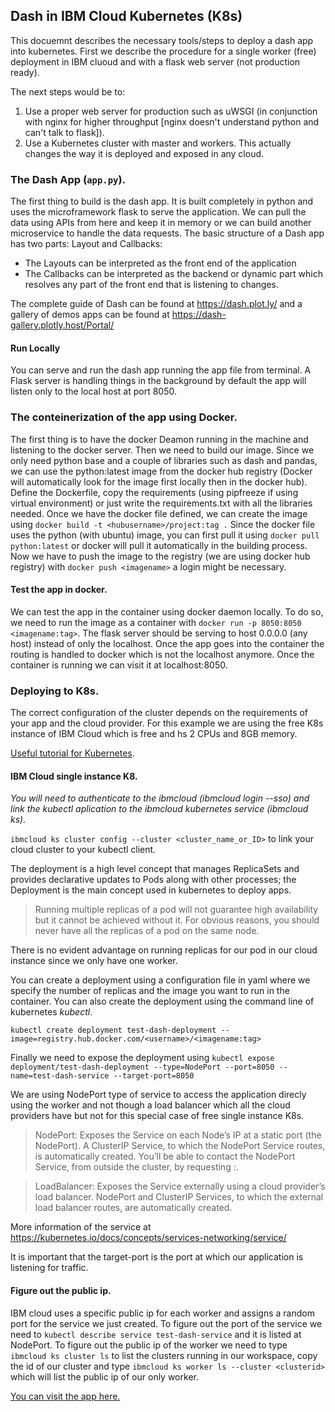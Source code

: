 ## Dash in IBM Cloud Kubernetes (K8s)

This docuemnt describes the necessary tools/steps to deploy a dash app into kubernetes. 
First we describe the procedure for a single worker (free) deployment in IBM cluoud and
with a flask web server (not production ready). 

The next steps would be to:
1. Use a proper web server for production such as uWSGI (in conjunction with nginx for higher 
throughput [nginx doesn't understand python and can't talk to flask]).
2. Use a Kubernetes cluster with master and workers. This actually changes the way it is 
deployed and exposed in any cloud. 

### The Dash App (```app.py```). 
The first thing to build is the dash app. It is built completely in python and uses the 
microframework flask to serve the application. 
We can pull the data using APIs from here and keep it in memory or we can build another 
microservice to handle the data requests. 
The basic structure of a Dash app has two parts: Layout and Callbacks:
- The Layouts can be interpreted as the front end of the application 
- The Callbacks can be interpreted as the backend or dynamic part which resolves any part 
of the front end that is listening to changes.

The complete guide of Dash can be found at https://dash.plot.ly/ and a gallery of demos apps
can be found at https://dash-gallery.plotly.host/Portal/

#### Run Locally 
You can serve and run the dash app running the app file from terminal. A Flask server is handling things in the background by default the app will listen only 
to the local host at port 8050.

### The conteinerization of the app using Docker. 
The first thing is to have the docker Deamon running in the machine and listening 
to the docker server. 
Then we need to build our image. Since we only need python base and a couple of 
libraries such as dash and pandas, we can use the python:latest image from the docker
hub registry (Docker will automatically look for the image first locally then in the docker hub).
Define the Dockerfile, copy the requirements (using pipfreeze if using virtual environment) or just write the requirements.txt with all the libraries needed. 
Once we have the docker file defined, we can create the image using ```docker build -t <hubusername>/project:tag .``` 
Since the docker file uses the python (with ubuntu) image, you can first pull it using ```docker pull python:latest``` or docker will pull it automatically in the building process.
Now we have to push the image to the registry (we are using docker hub registry) with ```docker push <imagename>``` a login might be necessary. 

#### Test the app in docker.
We can test the app in the container using docker daemon locally.
To do so, we need to run the image as a container with ```docker run -p 8050:8050 <imagename:tag>```. The flask server should be serving to host 0.0.0.0 (any host) 
instead of only the localhost. Once the app goes into the container the routing is handled to docker which is not the localhost anymore. 
Once the container is running we can visit it at localhost:8050. 

### Deploying to K8s. 
The correct configuration of the cluster depends on the requirements of your app and the cloud provider. 
For this example we are using the free K8s instance of IBM Cloud which is free and hs 2 CPUs and 8GB memory.

[Useful tutorial for Kubernetes](https://kubernetes.io/docs/tutorials/kubernetes-basics/deploy-app/deploy-interactive/).

#### IBM Cloud single instance K8.
_You will need to authenticate to the ibmcloud (ibmcloud login --sso) and link the kubectl aplication to the ibmcloud kubernetes service (ibmcloud ks)._

```ibmcloud ks cluster config --cluster <cluster_name_or_ID>``` to link your cloud cluster to your kubectl client. 

The deployment is a high level concept that manages ReplicaSets and provides declarative updates to Pods along with other processes; the Deployment is the main concept used in kubernetes to deploy apps. 

>Running multiple replicas of a pod will not guarantee high availability but it cannot be achieved without it. For obvious reasons, you should never have all the replicas of a pod on the same node.

There is no evident advantage on running replicas for our pod in our cloud instance since we only have one worker. 

You can create a deployment using a configuration file in yaml where we specify the number of replicas and the image you want to run in the container. You can also create the deployment using the command line of kubernetes _*kubectl*_. 

```kubectl create deployment test-dash-deployment --image=registry.hub.docker.com/<username>/<imagename:tag>```

Finally we need to expose the deployment using ```kubectl expose deployment/test-dash-deployment --type=NodePort --port=8050 --name=test-dash-service --target-port=8050```

We are using NodePort type of service to access the application direcly using the worker and not though a load balancer which all the cloud providers have but not for this special case of free single instance K8s.

>NodePort: Exposes the Service on each Node’s IP at a static port (the NodePort). A ClusterIP Service, to which the NodePort Service routes, is automatically created. You’ll be able to contact the NodePort Service, from outside the cluster, by requesting <NodeIP>:<NodePort>.

>LoadBalancer: Exposes the Service externally using a cloud provider’s load balancer. NodePort and ClusterIP Services, to which the external load balancer routes, are automatically created.

More information of the service at https://kubernetes.io/docs/concepts/services-networking/service/

It is important that the target-port is the port at which our application is listening for traffic.

#### Figure out the public ip. 
IBM cloud uses a specific public ip for each worker and assigns a random port for the service we just created. 
To figure out the port of the service we need to ```kubectl describe service test-dash-service``` and it is listed at NodePort.
To figure out the public ip of the worker we need to type ```ibmcloud ks cluster ls``` to list the clusters running in our workspace, copy the id of our cluster and type ```ibmcloud ks worker ls --cluster <clusterid>``` which will list the public ip of our only worker. 

[You can visit the app here.](http://184.172.250.9:30084/) 




